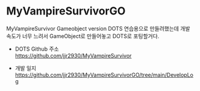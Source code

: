 # MyVampireSurvivorGO
MyVampireSurvivor Gameobject version
DOTS 연습용으로 만들려했는데 개발 속도가 너무 느려서 GameObject로 만들어놓고 DOTS로 포팅할거다.

- DOTS Github 주소 </br>
https://github.com/jjr2930/MyVampireSurvivor

- 개발 일지 </br>
https://github.com/jjr2930/MyVampireSurvivorGO/tree/main/DevelopLog

